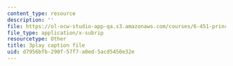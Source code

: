 ```yaml
---
content_type: resource
description: ''
file: https://ol-ocw-studio-app-qa.s3.amazonaws.com/courses/6-451-principles-of-digital-communication-ii-spring-2005/d7956bfb290f57f7a0ed5acd5450e32e_520074.vtt
file_type: application/x-subrip
resourcetype: Other
title: 3play caption file
uid: d7956bfb-290f-57f7-a0ed-5acd5450e32e
---
```

